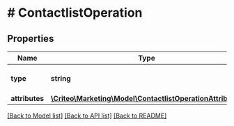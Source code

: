 # # ContactlistOperation

## Properties

Name | Type | Description | Notes
------------ | ------------- | ------------- | -------------
**type** | **string** | the name of the entity type | 
**attributes** | [**\Criteo\Marketing\Model\ContactlistOperationAttributes**](ContactlistOperationAttributes.md) |  | 

[[Back to Model list]](../../README.md#documentation-for-models) [[Back to API list]](../../README.md#documentation-for-api-endpoints) [[Back to README]](../../README.md)


